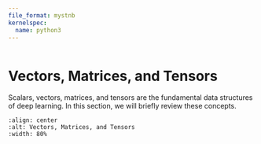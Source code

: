 ```yaml
---
file_format: mystnb
kernelspec:
  name: python3
---
```


```{title} Tensors in Deep Learning
```

# Vectors, Matrices, and Tensors

Scalars, vectors, matrices, and tensors are the fundamental data structures of deep learning. In this section, 
we will briefly review these concepts.

```{image} https://cdn.mathpix.com/snip/images/Y_juJrbZqtF4epAy9Cec8XteBLhamj40IpZXC5ZpgQQ.original.fullsize.png
:align: center
:alt: Vectors, Matrices, and Tensors
:width: 80%
```

